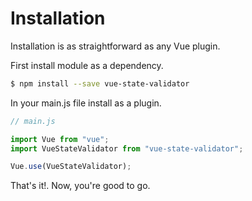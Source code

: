 # Installation

Installation is as straightforward as any Vue plugin.

First install module as a dependency.

```bash
$ npm install --save vue-state-validator
```

In your main.js file install as a plugin.
```js
// main.js

import Vue from "vue";
import VueStateValidator from "vue-state-validator";

Vue.use(VueStateValidator);

```

That's it!. Now, you're good to go.